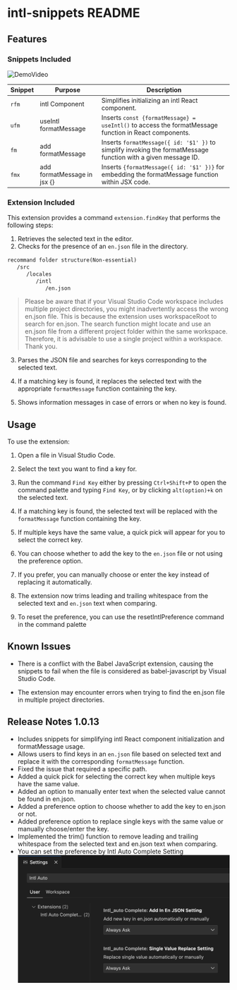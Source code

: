 # intl-snippets README

## Features

### Snippets Included

![DemoVideo](images/demo.gif)

| Snippet | Purpose                     | Description                                                                                                    |
| ------- | --------------------------- | -------------------------------------------------------------------------------------------------------------- |
| `rfm`   | intl Component              | Simplifies initializing an intl React component.                                                               |
| `ufm`   | useIntl formatMessage       | Inserts `const {formatMessage} = useIntl()` to access the formatMessage function in React components.          |
| `fm`    | add formatMessage           | Inserts `formatMessage({ id: '$1' })` to simplify invoking the formatMessage function with a given message ID. |
| `fmx`   | add formatMessage in jsx {} | Inserts `{formatMessage({ id: '$1' })}` for embedding the formatMessage function within JSX code.              |

### Extension Included

This extension provides a command `extension.findKey` that performs the following steps:

1. Retrieves the selected text in the editor.
2. Checks for the presence of an `en.json` file in the directory.

```
recommand folder structure(Non-essential)
   /src
      /locales
         /intl
            /en.json
```
> Please be aware that if your Visual Studio Code workspace includes multiple project directories, you might inadvertently access the wrong en.json file. This is because the extension uses workspaceRoot to search for en.json. The search function might locate and use an en.json file from a different project folder within the same workspace. Therefore, it is advisable to use a single project within a workspace. Thank you.


3. Parses the JSON file and searches for keys corresponding to the selected text.

4. If a matching key is found, it replaces the selected text with the appropriate `formatMessage` function containing the key.

5. Shows information messages in case of errors or when no key is found.

## Usage

To use the extension:

1. Open a file in Visual Studio Code.

2. Select the text you want to find a key for.

3. Run the command `Find Key` either by pressing `Ctrl+Shift+P` to open the command palette and typing `Find Key`, or by clicking `alt(option)+k` on the selected text.

4. If a matching key is found, the selected text will be replaced with the `formatMessage` function containing the key.

5. If multiple keys have the same value, a quick pick will appear for you to select the correct key.

6. You can choose whether to add the key to the `en.json` file or not using the preference option.

7. If you prefer, you can manually choose or enter the key instead of replacing it automatically.

8. The extension now trims leading and trailing whitespace from the selected text and `en.json` text when comparing.

9. To reset the preference, you can use the resetIntlPreference command in the command palette

## Known Issues

- There is a conflict with the Babel JavaScript extension, causing the snippets to fail when the file is considered as babel-javascript by Visual Studio Code.

- The extension may encounter errors when trying to find the en.json file in multiple project directories.

## Release Notes 1.0.13

- Includes snippets for simplifying intl React component initialization and formatMessage usage.
- Allows users to find keys in an `en.json` file based on selected text and replace it with the corresponding `formatMessage` function.
- Fixed the issue that required a specific path.
- Added a quick pick for selecting the correct key when multiple keys have the same value.
- Added an option to manually enter text when the selected value cannot be found in en.json.
- Added a preference option to choose whether to add the key to en.json or not.
- Added preference option to replace single keys with the same value or manually choose/enter the key.
- Implemented the trim() function to remove leading and trailing whitespace from the selected text and en.json text when comparing.
- You can set the preference by Intl Auto Complete Setting
![settingDemo](images/setting.png)

